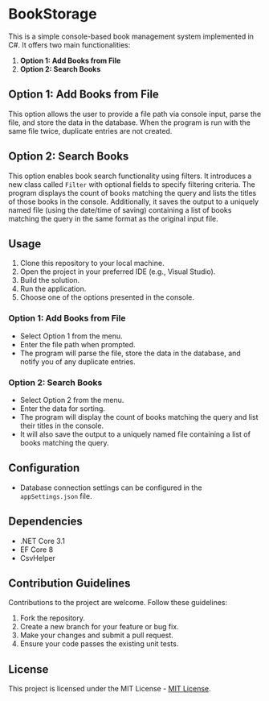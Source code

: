 # BookStorage

This is a simple console-based book management system implemented in C#. It offers two main functionalities:

1. **Option 1: Add Books from File**
2. **Option 2: Search Books**

## Option 1: Add Books from File

This option allows the user to provide a file path via console input, parse the file, and store the data in the database. When the program is run with the same file twice, duplicate entries are not created.

## Option 2: Search Books

This option enables book search functionality using filters. It introduces a new class called `Filter` with optional fields to specify filtering criteria. The program displays the count of books matching the query and lists the titles of those books in the console. Additionally, it saves the output to a uniquely named file (using the date/time of saving) containing a list of books matching the query in the same format as the original input file.

## Usage

1. Clone this repository to your local machine.
2. Open the project in your preferred IDE (e.g., Visual Studio).
3. Build the solution.
4. Run the application.
5. Choose one of the options presented in the console.

### Option 1: Add Books from File

- Select Option 1 from the menu.
- Enter the file path when prompted.
- The program will parse the file, store the data in the database, and notify you of any duplicate entries.

### Option 2: Search Books

- Select Option 2 from the menu.
- Enter the data for sorting.
- The program will display the count of books matching the query and list their titles in the console.
- It will also save the output to a uniquely named file containing a list of books matching the query.

## Configuration

- Database connection settings can be configured in the `appSettings.json` file.

## Dependencies

- .NET Core 3.1
- EF Core 8
- CsvHelper

## Contribution Guidelines

Contributions to the project are welcome. Follow these guidelines:

1. Fork the repository.
2. Create a new branch for your feature or bug fix.
3. Make your changes and submit a pull request.
4. Ensure your code passes the existing unit tests.

## License

This project is licensed under the MIT License - [MIT License](LICENSE.txt).
